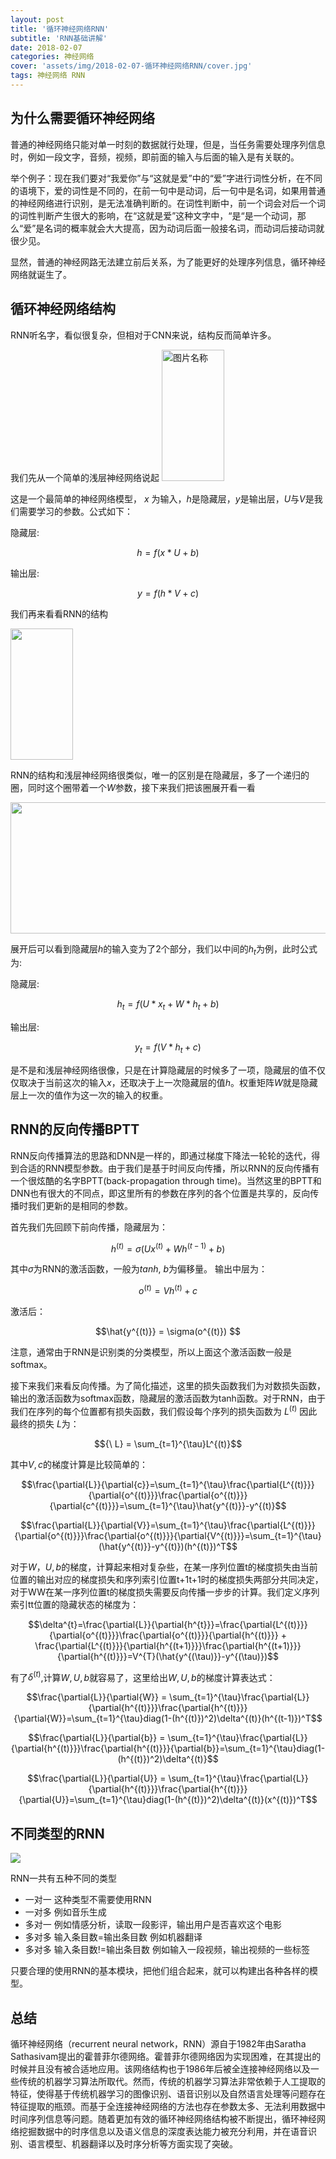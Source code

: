```yaml
---
layout: post
title: '循环神经网络RNN'
subtitle: 'RNN基础讲解'
date: 2018-02-07
categories: 神经网络
cover: 'assets/img/2018-02-07-循环神经网络RNN/cover.jpg'
tags: 神经网络 RNN
---
```



## 为什么需要循环神经网络

普通的神经网络只能对单一时刻的数据就行处理，但是，当任务需要处理序列信息时，例如一段文字，音频，视频，即前面的输入与后面的输入是有关联的。

举个例子：现在我们要对“我爱你”与“这就是爱”中的“爱”字进行词性分析，在不同的语境下，爱的词性是不同的，在前一句中是动词，后一句中是名词，如果用普通的神经网络进行识别，是无法准确判断的。在词性判断中，前一个词会对后一个词的词性判断产生很大的影响，在“这就是爱”这种文字中，“是“是一个动词，那么“爱”是名词的概率就会大大提高，因为动词后面一般接名词，而动词后接动词就很少见。

显然，普通的神经网路无法建立前后关系，为了能更好的处理序列信息，循环神经网络就诞生了。

## 循环神经网络结构

RNN听名字，看似很复杂，但相对于CNN来说，结构反而简单许多。

我们先从一个简单的浅层神经网络说起
<img src="https://raw.githubusercontent.com/terrifyzhao/terrifyzhao.github.io/master/assets/img/2018-02-07-%E5%BE%AA%E7%8E%AF%E7%A5%9E%E7%BB%8F%E7%BD%91%E7%BB%9CRNN/rnn_1.jpg" width = "100" height = "210" alt="图片名称"/>

这是一个最简单的神经网络模型， $x$ 为输入，$h$是隐藏层，$y$是输出层，$U$与$V$是我们需要学习的参数。公式如下：

隐藏层:

$$ h=f(x*U + b) $$

输出层:

$$ y = f(h*V+c) $$


我们再来看看RNN的结构

<img src="https://raw.githubusercontent.com/terrifyzhao/terrifyzhao.github.io/master/assets/img/2018-02-07-%E5%BE%AA%E7%8E%AF%E7%A5%9E%E7%BB%8F%E7%BD%91%E7%BB%9CRNN/rnn_2.jpg" width = "100" height = "210"/>

RNN的结构和浅层神经网络很类似，唯一的区别是在隐藏层，多了一个递归的圈，同时这个圈带着一个$W$参数，接下来我们把该圈展开看一看

<img src="https://raw.githubusercontent.com/terrifyzhao/terrifyzhao.github.io/master/assets/img/2018-02-07-%E5%BE%AA%E7%8E%AF%E7%A5%9E%E7%BB%8F%E7%BD%91%E7%BB%9CRNN/rnn_3.jpg" width = "600" height = "210" />

展开后可以看到隐藏层$h$的输入变为了2个部分，我们以中间的$h_t$为例，此时公式为:

隐藏层:

$$h_t = f(U * x_t + W * h_t + b)$$

输出层:

$$ y_t = f(V * h_t + c) $$

是不是和浅层神经网络很像，只是在计算隐藏层的时候多了一项，隐藏层的值不仅仅取决于当前这次的输入$x$，还取决于上一次隐藏层的值$h$。权重矩阵$W$就是隐藏层上一次的值作为这一次的输入的权重。

## RNN的反向传播BPTT 

RNN反向传播算法的思路和DNN是一样的，即通过梯度下降法一轮轮的迭代，得到合适的RNN模型参数。由于我们是基于时间反向传播，所以RNN的反向传播有一个很炫酷的名字BPTT(back-propagation through time)。当然这里的BPTT和DNN也有很大的不同点，即这里所有的参数在序列的各个位置是共享的，反向传播时我们更新的是相同的参数。

首先我们先回顾下前向传播，隐藏层为：

$${h^{(t)}} = \sigma(Ux^{(t)}+Wh^{(t-1)}+b)$$

其中$\sigma$为RNN的激活函数，一般为$tanh$, $b$为偏移量。
输出中层为：

$$o^{(t)} = Vh^{(t)}+c $$

激活后：

$$\hat{y^{(t)}} = \sigma(o^{(t)}) $$

注意，通常由于RNN是识别类的分类模型，所以上面这个激活函数一般是softmax。

接下来我们来看反向传播。为了简化描述，这里的损失函数我们为对数损失函数，输出的激活函数为softmax函数，隐藏层的激活函数为tanh函数。对于RNN，由于我们在序列的每个位置都有损失函数，我们假设每个序列的损失函数为${\ L^{(t)}}$ 因此最终的损失${\ L}$为：

$${\ L} = \sum_{t=1}^{\tau}L^{(t)}$$

其中$V, c$的梯度计算是比较简单的：

$$\frac{\partial{L}}{\partial{c}}=\sum_{t=1}^{\tau}\frac{\partial{L^{(t)}}}{\partial{o^{(t)}}}\frac{\partial{o^{(t)}}}{\partial{c^{(t)}}}=\sum_{t=1}^{\tau}\hat{y^{(t)}}-y^{(t)}$$

$$\frac{\partial{L}}{\partial{V}}=\sum_{t=1}^{\tau}\frac{\partial{L^{(t)}}}{\partial{o^{(t)}}}\frac{\partial{o^{(t)}}}{\partial{V^{(t)}}}=\sum_{t=1}^{\tau}(\hat{y^{(t)}}-y^{(t)})(h^{(t)})^T$$

对于$W，U, b$的梯度，计算起来相对复杂些，在某一序列位置t的梯度损失由当前位置的输出对应的梯度损失和序列索引位置t+1t+1时的梯度损失两部分共同决定，对于WW在某一序列位置t的梯度损失需要反向传播一步步的计算。我们定义序列索引tt位置的隐藏状态的梯度为：

$$\delta^{t}=\frac{\partial{L}}{\partial{h^{t}}}=\frac{\partial{L^{(t)}}}{\partial{o^{(t)}}}\frac{\partial{o^{(t)}}}{\partial{h^{(t)}}} + \frac{\partial{L^{(t)}}}{\partial{h^{(t+1)}}}\frac{\partial{h^{(t+1)}}}{\partial{h^{(t)}}}=V^{T}(\hat{y^{(\tau)}}-y^{(\tau)})$$

有了$\delta^{(t)}$,计算$W,U,b$就容易了，这里给出$W,U,b$的梯度计算表达式：

$$\frac{\partial{L}}{\partial{W}} = \sum_{t=1}^{\tau}\frac{\partial{L}}{\partial{h^{(t)}}}\frac{\partial{h^{(t)}}}{\partial{W}}=\sum_{t=1}^{\tau}diag(1-(h^{(t)})^2)\delta^{(t)}(h^{(t-1)})^T$$

$$\frac{\partial{L}}{\partial{b}} = \sum_{t=1}^{\tau}\frac{\partial{L}}{\partial{h^{(t)}}}\frac{\partial{h^{(t)}}}{\partial{b}}=\sum_{t=1}^{\tau}diag(1-(h^{(t)})^2)\delta^{(t)}$$

$$\frac{\partial{L}}{\partial{U}} = \sum_{t=1}^{\tau}\frac{\partial{L}}{\partial{h^{(t)}}}\frac{\partial{h^{(t)}}}{\partial{U}}=\sum_{t=1}^{\tau}diag(1-(h^{(t)})^2)\delta^{(t)}(x^{(t)})^T$$

## 不同类型的RNN
<img src="https://raw.githubusercontent.com/terrifyzhao/terrifyzhao.github.io/master/assets/img/2018-02-07-%E5%BE%AA%E7%8E%AF%E7%A5%9E%E7%BB%8F%E7%BD%91%E7%BB%9CRNN/rnn4.jpg"/>

RNN一共有五种不同的类型

+ 一对一 这种类型不需要使用RNN
+ 一对多 例如音乐生成
+ 多对一 例如情感分析，读取一段影评，输出用户是否喜欢这个电影
+ 多对多 输入条目数=输出条目数 例如机器翻译
+ 多对多 输入条目数!=输出条目数 例如输入一段视频，输出视频的一些标签

只要合理的使用RNN的基本模块，把他们组合起来，就可以构建出各种各样的模型。



## 总结
循环神经网络（recurrent neural network，RNN）源自于1982年由Saratha Sathasivam提出的霍普菲尔德网络。霍普菲尔德网络因为实现困难，在其提出的时候并且没有被合适地应用。该网络结构也于1986年后被全连接神经网络以及一些传统的机器学习算法所取代。然而，传统的机器学习算法非常依赖于人工提取的特征，使得基于传统机器学习的图像识别、语音识别以及自然语言处理等问题存在特征提取的瓶颈。而基于全连接神经网络的方法也存在参数太多、无法利用数据中时间序列信息等问题。随着更加有效的循环神经网络结构被不断提出，循环神经网络挖掘数据中的时序信息以及语义信息的深度表达能力被充分利用，并在语音识别、语言模型、机器翻译以及时序分析等方面实现了突破。



